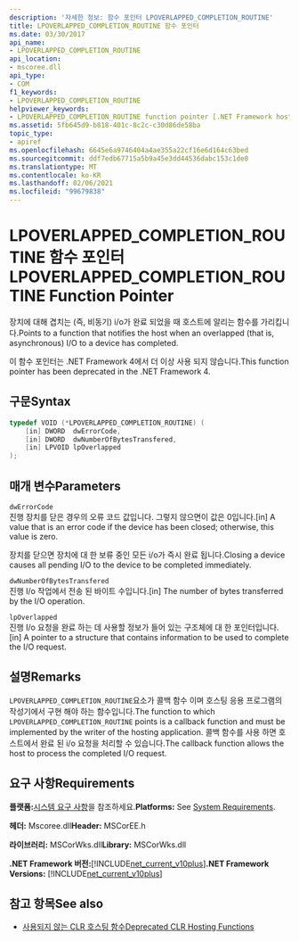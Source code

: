 ```yaml
---
description: '자세한 정보: 함수 포인터 LPOVERLAPPED_COMPLETION_ROUTINE'
title: LPOVERLAPPED_COMPLETION_ROUTINE 함수 포인터
ms.date: 03/30/2017
api_name:
- LPOVERLAPPED_COMPLETION_ROUTINE
api_location:
- mscoree.dll
api_type:
- COM
f1_keywords:
- LPOVERLAPPED_COMPLETION_ROUTINE
helpviewer_keywords:
- LPOVERLAPPED_COMPLETION_ROUTINE function pointer [.NET Framework hosting]
ms.assetid: 5fb645d9-b818-401c-8c2c-c30d86de58ba
topic_type:
- apiref
ms.openlocfilehash: 6645e6a9746404a4ae355a22cf16e6d164c63bed
ms.sourcegitcommit: ddf7edb67715a5b9a45e3dd44536dabc153c1de0
ms.translationtype: MT
ms.contentlocale: ko-KR
ms.lasthandoff: 02/06/2021
ms.locfileid: "99679838"
---
```

# <a name="lpoverlapped_completion_routine-function-pointer"></a><span data-ttu-id="c549e-103">LPOVERLAPPED_COMPLETION_ROUTINE 함수 포인터</span><span class="sxs-lookup"><span data-stu-id="c549e-103">LPOVERLAPPED_COMPLETION_ROUTINE Function Pointer</span></span>

<span data-ttu-id="c549e-104">장치에 대해 겹치는 (즉, 비동기) i/o가 완료 되었을 때 호스트에 알리는 함수를 가리킵니다.</span><span class="sxs-lookup"><span data-stu-id="c549e-104">Points to a function that notifies the host when an overlapped (that is, asynchronous) I/O to a device has completed.</span></span>  
  
 <span data-ttu-id="c549e-105">이 함수 포인터는 .NET Framework 4에서 더 이상 사용 되지 않습니다.</span><span class="sxs-lookup"><span data-stu-id="c549e-105">This function pointer has been deprecated in the .NET Framework 4.</span></span>  
  
## <a name="syntax"></a><span data-ttu-id="c549e-106">구문</span><span class="sxs-lookup"><span data-stu-id="c549e-106">Syntax</span></span>  
  
```cpp  
typedef VOID (*LPOVERLAPPED_COMPLETION_ROUTINE) (  
    [in] DWORD  dwErrorCode,  
    [in] DWORD  dwNumberOfBytesTransfered,  
    [in] LPVOID lpOverlapped  
);  
```  
  
## <a name="parameters"></a><span data-ttu-id="c549e-107">매개 변수</span><span class="sxs-lookup"><span data-stu-id="c549e-107">Parameters</span></span>  

 `dwErrorCode`  
 <span data-ttu-id="c549e-108">진행 장치를 닫은 경우의 오류 코드 값입니다. 그렇지 않으면이 값은 0입니다.</span><span class="sxs-lookup"><span data-stu-id="c549e-108">[in] A value that is an error code if the device has been closed; otherwise, this value is zero.</span></span>  
  
 <span data-ttu-id="c549e-109">장치를 닫으면 장치에 대 한 보류 중인 모든 i/o가 즉시 완료 됩니다.</span><span class="sxs-lookup"><span data-stu-id="c549e-109">Closing a device causes all pending I/O to the device to be completed immediately.</span></span>  
  
 `dwNumberOfBytesTransfered`  
 <span data-ttu-id="c549e-110">진행 I/o 작업에서 전송 된 바이트 수입니다.</span><span class="sxs-lookup"><span data-stu-id="c549e-110">[in] The number of bytes transferred by the I/O operation.</span></span>  
  
 `lpOverlapped`  
 <span data-ttu-id="c549e-111">진행 I/o 요청을 완료 하는 데 사용할 정보가 들어 있는 구조체에 대 한 포인터입니다.</span><span class="sxs-lookup"><span data-stu-id="c549e-111">[in] A pointer to a structure that contains information to be used to complete the I/O request.</span></span>  
  
## <a name="remarks"></a><span data-ttu-id="c549e-112">설명</span><span class="sxs-lookup"><span data-stu-id="c549e-112">Remarks</span></span>  

 <span data-ttu-id="c549e-113">`LPOVERLAPPED_COMPLETION_ROUTINE`요소가 콜백 함수 이며 호스팅 응용 프로그램의 작성기에서 구현 해야 하는 함수입니다.</span><span class="sxs-lookup"><span data-stu-id="c549e-113">The function to which `LPOVERLAPPED_COMPLETION_ROUTINE` points is a callback function and must be implemented by the writer of the hosting application.</span></span> <span data-ttu-id="c549e-114">콜백 함수를 사용 하면 호스트에서 완료 된 i/o 요청을 처리할 수 있습니다.</span><span class="sxs-lookup"><span data-stu-id="c549e-114">The callback function allows the host to process the completed I/O request.</span></span>  
  
## <a name="requirements"></a><span data-ttu-id="c549e-115">요구 사항</span><span class="sxs-lookup"><span data-stu-id="c549e-115">Requirements</span></span>  

 <span data-ttu-id="c549e-116">**플랫폼:**[시스템 요구 사항](../../get-started/system-requirements.md)을 참조하세요.</span><span class="sxs-lookup"><span data-stu-id="c549e-116">**Platforms:** See [System Requirements](../../get-started/system-requirements.md).</span></span>  
  
 <span data-ttu-id="c549e-117">**헤더:** Mscoree.dll</span><span class="sxs-lookup"><span data-stu-id="c549e-117">**Header:** MSCorEE.h</span></span>  
  
 <span data-ttu-id="c549e-118">**라이브러리:** MSCorWks.dll</span><span class="sxs-lookup"><span data-stu-id="c549e-118">**Library:** MSCorWks.dll</span></span>  
  
 <span data-ttu-id="c549e-119">**.NET Framework 버전:**[!INCLUDE[net_current_v10plus](../../../../includes/net-current-v10plus-md.md)]</span><span class="sxs-lookup"><span data-stu-id="c549e-119">**.NET Framework Versions:** [!INCLUDE[net_current_v10plus](../../../../includes/net-current-v10plus-md.md)]</span></span>  
  
## <a name="see-also"></a><span data-ttu-id="c549e-120">참고 항목</span><span class="sxs-lookup"><span data-stu-id="c549e-120">See also</span></span>

- [<span data-ttu-id="c549e-121">사용되지 않는 CLR 호스팅 함수</span><span class="sxs-lookup"><span data-stu-id="c549e-121">Deprecated CLR Hosting Functions</span></span>](deprecated-clr-hosting-functions.md)
